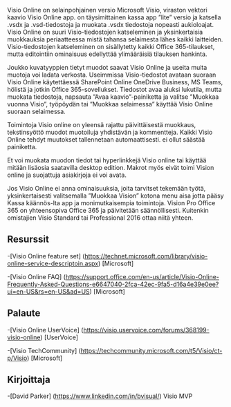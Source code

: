 

Visio Online on selainpohjainen versio Microsoft Visio, viraston vektori kaavio Visio Online app. on täysimittainen kassa app ”lite” versio ja katsella .vsdx ja .vsd-tiedostoja ja muokata .vsdx tiedostoja nopeasti aukioloajat. Visio Online on suuri Visio-tiedostojen katseleminen ja yksinkertaisia muokkauksia periaatteessa mistä tahansa selaimesta lähes kaikki laitteiden. Visio-tiedostojen katseleminen on sisällytetty kaikki Office 365-tilaukset, mutta editointiin ominaisuus edellyttää ylimääräisiä tilauksen hankinta.

Joukko kuvatyyppien tietyt muodot saavat Visio Online ja useita muita muotoja voi ladata verkosta. Useimmissa Visio-tiedostot avataan suoraan Visio Online käytettäessä SharePoint Online OneDrive Business, MS Teams, hölistä ja jotkin Office 365-sovellukset. Tiedostot avaa aluksi lukutila, mutta muokata tiedostoja, napsauta ”Avaa kaavio”-painiketta ja valitse ”Muokkaa vuonna Visio”, työpöydän tai ”Muokkaa selaimessa” käyttää Visio Online suoraan selaimessa.

Toimintoja Visio online on yleensä rajattu päivittäisestä muokkaus, tekstinsyöttö muodot muotoiluja yhdistävän ja kommentteja. Kaikki Visio Online tehdyt muutokset tallennetaan automaattisesti. ei ollut säästää painiketta.

Et voi muokata muodon tiedot tai hyperlinkkejä Visio online tai käyttää mitään lisäosia saatavilla desktop edition. Makrot myös eivät toimi Vision online ja suojattuja asiakirjoja ei voi avata.

Jos Visio Online ei anna ominaisuuksia, joita tarvitset tekemään työtä, yksinkertaisesti valitsemalla ”Muokkaa Vision” kotona menu aisa jotta pääsy Kassa käännös-lta app ja monimutkaisempia toimintoja. Vision Pro Office 365 on yhteensopiva Office 365 ja päivitetään säännöllisesti. Kuitenkin omistajien Visio Standard tai Professional 2016 ottaa niitä yhteen.

Resurssit
---------

-[Visio Online feature set] (https://technet.microsoft.com/library/visio-online-service-descriptoin.aspx)
    \[Microsoft\]

-[Visio Online FAQ] (https://support.office.com/en-us/article/Visio-Online-Frequently-Asked-Questions-e6647040-2fca-42ec-9fa5-d16a4e39e0ee?ui=en-US&rs=en-US&ad=US)
    \[Microsoft\]

Palaute
---------

-[Visio Online UserVoice] (https://visio.uservoice.com/forums/368199-visio-online)
    \[UserVoice\]

-[Visio TechCommunity] (https://techcommunity.microsoft.com/t5/Visio/ct-p/Visio)
    \[Microsoft\]

Kirjoittaja
---------

-[David Parker] (https://www.linkedin.com/in/bvisual/) Visio MVP

